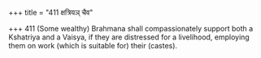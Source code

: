 +++
title = "411 क्षत्रियञ् चैव"

+++
411	(Some wealthy) Brahmana shall compassionately support both a Kshatriya and a Vaisya, if they are distressed for a livelihood, employing them on work (which is suitable for) their (castes).